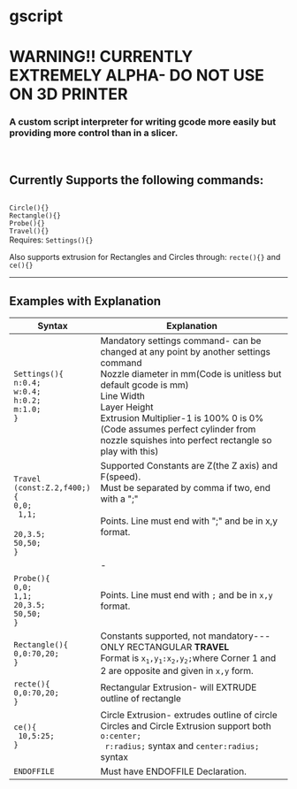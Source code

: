 
# gscript
# WARNING!! CURRENTLY EXTREMELY ALPHA- DO NOT USE ON 3D PRINTER
<h3>A custom script interpreter for writing gcode more easily but providing more control than in a slicer.</h4>
<br>

## Currently Supports the following commands:
<code>  
Circle(){}
Rectangle(){}
Probe(){}
Travel(){}
</code>
Requires:
<code>Settings(){}</code>

Also supports extrusion for Rectangles and Circles through:
<code>recte(){}</code>
and 
<code>ce(){}</code>

___


## Examples with Explanation

| Syntax | Explanation |
|--|--|
|<code>Settings(){</code><br><code>n:0.4;</code><br><code>w:0.4;</code><br><code>h:0.2;</code><br><code>m:1.0;</code><br><code>}|Mandatory settings command- can be changed at any point by another settings command<br>Nozzle diameter in mm(Code is unitless but default gcode is mm)<br> Line Width<br>Layer Height<br>Extrusion Multiplier-1 is 100% 0 is 0%(Code assumes perfect cylinder from nozzle squishes into perfect rectangle so play with this)|
|<code>Travel (const:Z.2,f400;){</code><br><code>0,0;</code><br><code> 1,1; </code><br><code>20,3.5;</code><br><code>50,50;</code><br><code>}|<expl>Supported Constants are Z(the Z axis) and F(speed).<br> Must be separated by comma if two, end with a ";"<br> <br> Points. Line must end with ";" and be in x,y format.</expl><br><br><br>-|
|<code>Probe(){</code><br><code>0,0;</code><br><code>1,1;</code><br><code>20,3.5;</code><br><code>50,50;</code><br><code>}|Points. Line must end with <code>;</code> and be in <code>x,y</code> format.
|<code>Rectangle(){</code><br><code>0,0:70,20;</code><br><code>}</code>|Constants supported, not mandatory--- ONLY RECTANGULAR **TRAVEL**<br>Format is <code>x<sub>1</sub>,y<sub>1</sub>:x<sub>2</sub>,y<sub>2</sub>;</code>where Corner 1 and 2 are opposite and given in <code>x,y</code> form.
|<code>recte(){</code><br><code>0,0:70,20;</code><br><code>}|Rectangular Extrusion- will EXTRUDE outline of rectangle|Circle(){</code><br><code>o:10,5 </code><br><code>r:25;</code><br><code>}|Circle outline travel-- DOES NOT EXTRUDE<br>Center point for circle<br> Radius of circle
|<code>ce(){</code><br><code> 10,5:25; </code><br><code>}|Circle Extrusion- extrudes outline of circle<br>Circles and Circle Extrusion support both <code>o:center;</code><br><code> r:radius;</code> syntax and <code>center:radius;</code> syntax
|<code>ENDOFFILE|Must have ENDOFFILE Declaration.|
